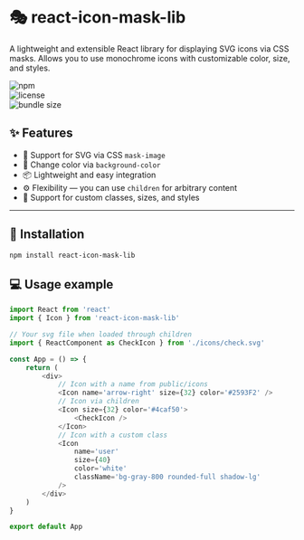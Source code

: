 # 🎭 react-icon-mask-lib

A lightweight and extensible React library for displaying SVG icons via CSS masks. 
Allows you to use monochrome icons with customizable color, size, and styles.

![npm](https://img.shields.io/npm/v/react-icon-mask-lib)  
![license](https://img.shields.io/npm/l/react-icon-mask-lib)  
![bundle size](https://img.shields.io/bundlephobia/minzip/react-icon-mask-lib)

## ✨ Features

- 🔹 Support for SVG via CSS `mask-image`
- 🎨 Change color via `background-color`
- 📦 Lightweight and easy integration
- ⚙️ Flexibility — you can use `children` for arbitrary content
- 📱 Support for custom classes, sizes, and styles

---

## 🚀 Installation

```bash
npm install react-icon-mask-lib
```

## 💻 Usage example

```javascript
import React from 'react'
import { Icon } from 'react-icon-mask-lib'

// Your svg file when loaded through children
import { ReactComponent as CheckIcon } from './icons/check.svg'

const App = () => {
	return (
		<div>
			// Icon with a name from public/icons
			<Icon name='arrow-right' size={32} color='#2593F2' />
			// Icon via children
			<Icon size={32} color='#4caf50'>
				<CheckIcon />
			</Icon>
			// Icon with a custom class
			<Icon
				name='user'
				size={40}
				color='white'
				className='bg-gray-800 rounded-full shadow-lg'
			/>
		</div>
	)
}

export default App
```
